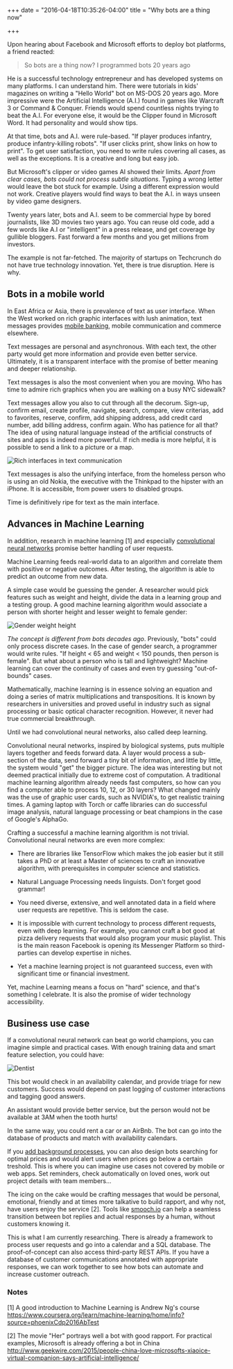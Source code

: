 +++
date = "2016-04-18T10:35:26-04:00"
title = "Why bots are a thing now"

+++

Upon hearing about Facebook and Microsoft efforts to deploy bot platforms, a friend reacted:

> So bots are a thing now? I programmed bots 20 years ago

He is a successful technology entrepreneur and has developed systems on many platforms. I can understand him. There were tutorials in kids' magazines on writing a "Hello World" bot on MS-DOS 20 years ago. More impressive were the Artificial Intelligence (A.I.) found in games like Warcraft 3 or Command & Conquer. Friends would spend countless nights trying to beat the A.I. For everyone else, it would be the Clipper found in Microsoft Word. It had personality and would show tips.

At that time, bots and A.I. were rule-based. "If player produces infantry, produce infantry-killing robots". "If user clicks print, show links on how to print". To get user satisfaction, you need to write rules covering all cases, as well as the exceptions. It is a creative and long but easy job.

But Microsoft's clipper or video games AI showed their limits. _Apart from clear cases, bots could not process subtle situations_. Typing a wrong letter would leave the bot stuck for example. Using a different expression would not work. Creative players would find ways to beat the A.I. in ways unseen by video game designers.

Twenty years later, bots and A.I. seem to be commercial hype by bored journalists, like 3D movies two years ago. You can reuse old code, add a few words like A.I or "intelligent" in a press release, and get coverage by gullible bloggers. Fast forward a few months and you get millions from investors.

The example is not far-fetched. The majority of startups on Techcrunch do not have true technology innovation. Yet, there is true disruption. Here is why.

## Bots in a mobile world

In East Africa or Asia, there is prevalence of text as user interface. When the West worked on rich graphic interfaces with lush animation, text messages provides [mobile banking](https://en.wikipedia.org/wiki/M-Pesa), mobile communication and commerce elsewhere.

Text messages are personal and asynchronous. With each text, the other party would get more information and provide even better service. Ultimately, it is a transparent interface with the promise of better meaning and deeper relationship.

Text messages is also the most convenient when you are moving. Who has time to admire rich graphics when you are walking on a busy NYC sidewalk?

Text messages allow you also to cut through all the decorum. Sign-up, confirm email, create profile, navigate, search, compare, view criterias, add to favorites, reserve, confirm, add shipping address, add credit card number, add billing address, confirm again. Who has patience for all that? The idea of using natural language instead of the artificial constructs of sites and apps is indeed more powerful. If rich media is more helpful, it is possible to send a link to a picture or a map.

![Rich interfaces in text communication](/images/buttons.png "[Rich interfaces in text communication]")

Text messages is also the unifying interface, from the homeless person who is using an old Nokia, the executive with the Thinkpad to the hipster with an iPhone. It is accessible, from power users to disabled groups.

Time is definitively ripe for text as the main interface.

## Advances in Machine Learning

In addition, research in machine learning [1] and especially [convolutional neural networks](https://en.wikipedia.org/wiki/Convolutional_neural_network) promise better handling of user requests.

Machine Learning feeds real-world data to an algorithm and correlate them with positive or negative outcomes. After testing, the algorithm is able to predict an outcome from new data.

A simple case would be guessing the gender. A researcher would pick features such as weight and height, divide the data in a learning group and a testing group. A good machine learning algorithm would associate a person with shorter height and lesser weight to female gender:

![Gender weight height](/images/rplot.png "[Gender weight height")

*The concept is different from bots decades ago*. Previously, "bots" could only process discrete cases. In the case of gender search, a programmer would write rules. "If height < 65 and weight < 150 pounds, then person is female". But what about a person who is tall and lightweight?  Machine learning can cover the continuity of cases and even try guessing "out-of-bounds" cases.

Mathematically, machine learning is in essence solving an equation and doing a series of matrix multiplications and transpositions. It is known by researchers in universities and proved useful in industry such as signal processing or basic optical character recognition. However, it never had true commercial breakthrough.

Until we had convolutional neural networks, also called deep learning.

Convolutional neural networks, inspired by biological systems, puts multiple layers together and feeds forward data. A layer would process a sub-section of the data, send forward a tiny bit of information, and little by little, the system would "get" the bigger picture. The idea was interesting but not deemed practical initially due to extreme cost of computation. A traditional machine learning algorithm already needs fast computers, so how can you find a computer able to process 10, 12, or 30 layers? What changed mainly was the use of graphic user cards, such as NVIDIA's, to get realistic training times. A gaming laptop with Torch or caffe libraries can do successful image analysis, natural language processing or beat champions in the case of Google's AlphaGo.

Crafting a successful a machine learning algorithm is not trivial. Convolutional neural networks are even more complex:

* There are libraries like TensorFlow which makes the job easier but it still takes a PhD or at least a Master of sciences to craft an innovative algorithm, with prerequisites in computer science and statistics.

* Natural Language Processing needs linguists. Don't forget good grammar!

* You need diverse, extensive, and well annotated data in a field where user requests are repetitive. This is seldom the case.

* It is impossible with current technology to process different requests, even with deep learning. For example, you cannot craft a bot good at pizza delivery requests that would also program your music playlist. This is the main reason Facebook is opening its Messenger Platform so third-parties can develop expertise in niches.

* Yet a machine learning project is not guaranteed success, even with significant time or financial investment.

Yet, machine Learning means a focus on "hard" science, and that's something I celebrate. It is also the promise of wider technology accessibility.

## Business use case

If a convolutional neural network can beat go world champions, you can imagine simple and practical cases. With enough training data and smart feature selection, you could have:

![Dentist](/images/bot-dentist.jpg "[bot dentist]")

This bot would check in an availability calendar, and provide triage for new customers. Success would depend on past logging of customer interactions and tagging good answers.

An assistant would provide better service, but the person would not be available at 3AM when the tooth hurts!

In the same way, you could rent a car or an AirBnb. The bot can go into the database of products and match with availability calendars.

If you [add background processes](https://github.com/heri/JuliaBot), you can also design bots searching for optimal prices and would alert users when prices go below a certain treshold. This is where you can imagine use cases not covered by mobile or web apps. Set reminders, check automatically on loved ones, work out project details with team members...

The icing on the cake would be crafting messages that would be personal, emotional, friendly and at times more talkative to build rapport, and why not, have users enjoy the service [2]. Tools like [smooch.io](https://smooch.io/) can help a seamless transition between bot replies and actual responses by a human, without customers knowing it.

This is what I am currently researching. There is already a framework to process user requests and go into a calendar and a SQL database. The proof-of-concept can also access third-party REST APIs. If you have a database of customer communications annotated with appropriate responses, we can work together to see how bots can automate and increase customer outreach.

### Notes

[1] A good introduction to Machine Learning is Andrew Ng's course https://www.coursera.org/learn/machine-learning/home/info?source=phoenixCdp2016AbTest

[2] The movie "Her" portrays well a bot with good rapport. For practical examples, Microsoft is already offering a bot in China http://www.geekwire.com/2015/people-china-love-microsofts-xiaoice-virtual-companion-says-artificial-intelligence/
